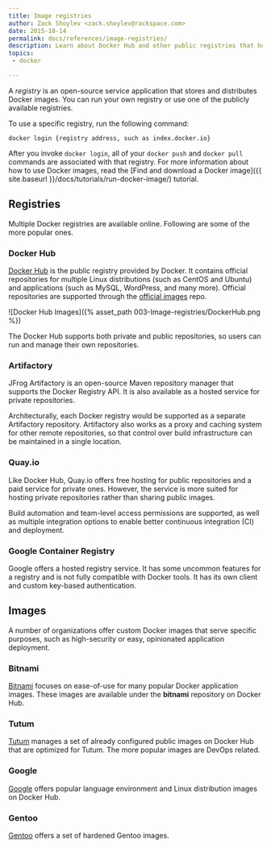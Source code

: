 ```yaml
---
title: Image registries
author: Zack Shoylev <zack.shoylev@rackspace.com>
date: 2015-10-14
permalink: docs/references/image-registries/
description: Learn about Docker Hub and other public registries that house Docker images
topics:
 - docker

---
```


A *registry* is an open-source service application that stores and distributes Docker images. You
can run your own registry or use one of the publicly available registries.

To use a specific registry, run the following command:

```
docker login {registry address, such as index.docker.io}
```


After you invoke `docker login`, all of your `docker push` and `docker pull` commands are associated with that registry. For more information about how to use Docker images, read the [Find and download a Docker image]({{ site.baseurl }}/docs/tutorials/run-docker-image/) tutorial.

Registries
--- 

Multiple Docker registries are available online. Following are some of the more popular ones.

### Docker Hub

[Docker Hub](https://hub.docker.com/) is the public registry provided by Docker. It contains official repositories for multiple Linux distributions (such as CentOS and Ubuntu) and applications (such as MySQL, WordPress, and many more). Official repositories are supported through the [official images](https://github.com/docker-library/official-images)  repo.

![Docker Hub Images]({% asset_path 003-Image-registries/DockerHub.png %})

The Docker Hub supports both private and public repositories, so users can run and manage their own repositories.

### Artifactory

JFrog Artifactory is an open-source Maven repository manager that supports the Docker Registry API. It is also available as a hosted service for private repositories.

Architecturally, each Docker registry would be supported as a separate Artifactory repository. Artifactory also works as a proxy and caching system for other remote repositories, so that control over build infrastructure can be maintained in a single location.

### Quay.io

Like Docker Hub, Quay.io offers free hosting for public repositories and a paid service for private ones. However, the service is more suited for hosting private repositories rather than sharing public images.

Build automation and team-level access permissions are supported, as well as multiple integration options to enable better continuous integration (CI) and deployment.

### Google Container Registry

Google offers a hosted registry service. It has some uncommon features for a registry and is not fully compatible with Docker tools. It has its own client and custom key-based authentication.

Images
---

A number of organizations offer custom Docker images that serve specific purposes, such as high-security or easy, opinionated application deployment.

### Bitnami

[Bitnami](https://hub.docker.com/r/bitnami/) focuses on ease-of-use for many popular Docker application images. These images are available under the **bitnami** repository on Docker Hub.

### Tutum

[Tutum](https://hub.docker.com/u/tutum) manages a set of already configured public images on Docker Hub that are optimized for Tutum. The more popular images are DevOps related.

### Google

[Google](https://hub.docker.com/u/google) offers popular language environment and Linux distribution images on Docker Hub.

### Gentoo

[Gentoo](https://hub.docker.com/u/gentoo/) offers a set of hardened Gentoo images.